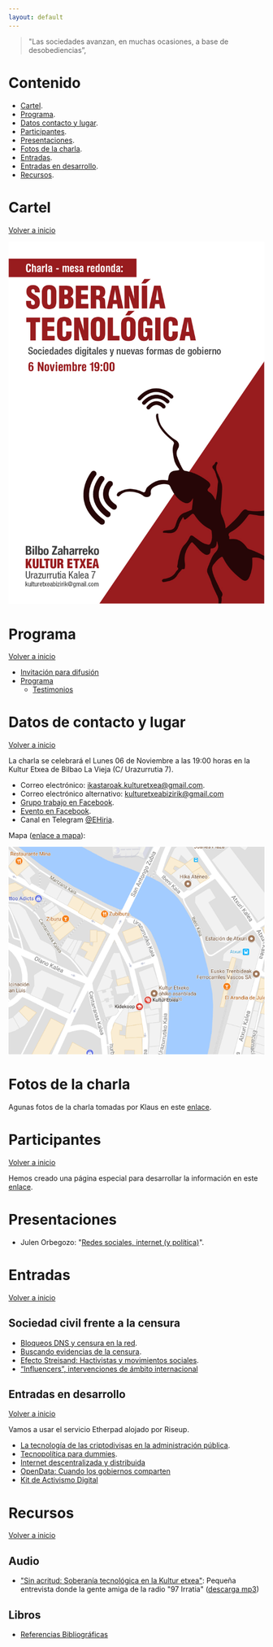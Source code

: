```yaml
---
layout: default
---
```


> "Las sociedades avanzan, en muchas ocasiones, a base de desobediencias”,

# Contenido

* [Cartel](#cartel).
* [Programa](#programa). 
* [Datos contacto y lugar](#datos-de-contacto-y-lugar).
* [Participantes](#participantes).
* [Presentaciones](#presentaciones).
* [Fotos de la charla](#fotos-de-la-charla).
* [Entradas](#entradas).
* [Entradas en desarrollo](#entradas-en-desarrollo).
* [Recursos](#recursos).

# Cartel 

[Volver a inicio](#contenido)

![](Soberania_tecnologica_AF.jpg)

# Programa

[Volver a inicio](#contenido)

* [Invitación para difusión](https://pad.riseup.net/p/7u2sGwVrIMBj)
* [Programa](https://pad.riseup.net/p/Ejp2aGavFf2r)
	* [Testimonios](https://pad.riseup.net/p/RiaR0lkHcQ7D)

# Datos de contacto y lugar

[Volver a inicio](#contenido)

La charla se celebrará el Lunes 06 de Noviembre a las 19:00 horas en la Kultur Etxea de Bilbao La Vieja (C/ Urazurrutia 7).

* Correo electrónico: [ikastaroak.kulturetxea@gmail.com](mailto:ikastaroak.kulturetxea@gmail.com).
* Correo electrónico alternativo: [kulturetxeabizirik@gmail.com](mailto:kulturetxeabizirik@gmail.com)
* [Grupo trabajo en Facebook](https://www.facebook.com/groups/132160057442036/).
* [Evento en Facebook](https://www.facebook.com/events/132467557408123/132573560730856/).
* Canal en Telegram [@EHiria](https://t.me/EHiria).

Mapa ([enlace a mapa](https://www.google.es/maps/search/bilbo+zaharreko+kultur+etxea/@43.2548816,-2.921894,16z)):

![](images/mapa_kultur.PNG)

# Fotos de la charla

Agunas fotos de la charla tomadas por Klaus en este [enlace](fotos_charla.md).

# Participantes

[Volver a inicio](#contenido)

Hemos creado una página especial para desarrollar la información en este [enlace](participantes.md).

# Presentaciones

* Julen Orbegozo: "[Redes sociales, internet (y política)](presentacion_julen_orbegozo.md)".        
 
# Entradas

[Volver a inicio](#contenido)

## Sociedad civil frente a la censura

* [Bloqueos DNS y censura en la red](bloqueos-dns-y-censura-en-la-red.md).
* [Buscando evidencias de la censura](evidencias-censura.md).
* [Efecto Streisand: Hactivistas y movimientos sociales](efecto-streisand-hactivistas-y-movimientos-sociales.md).
* [“Influencers”, intervenciones de ámbito internacional](influencers-intervenciones-de-ambito-internacional.md)

## Entradas en desarrollo

[Volver a inicio](#contenido)

Vamos a usar el servicio Etherpad alojado por Riseup.

* [La tecnología de las criptodivisas en la administración pública](https://pad.riseup.net/p/12tI9KXFqTDL).
* [Tecnopolítica para dummies](https://pad.riseup.net/p/LDHjsEEEsuOe).
* [Internet descentralizada y distribuida](https://pad.riseup.net/p/xWUuDbsRymmz)
* [OpenData: Cuando los gobiernos comparten](https://pad.riseup.net/p/DnG7qL6X3J9L)
* [Kit de Activismo Digital](https://pad.riseup.net/p/TzuH7jfwfN3j)

# Recursos

[Volver a inicio](#contenido)

## Audio

* ["Sin acritud: Soberanía tecnológica en la Kultur etxea"](https://97irratia.info/es/2017/10/27/soberania-tecnologica-la-kultur-etxea/): Pequeña entrevista donde la gente amiga de la radio "97 Irratia" ([descarga mp3](audio/20171027sinacritud.mp3))

## Libros

* [Referencias Bibliográficas](referencias_bibliograficas.md)